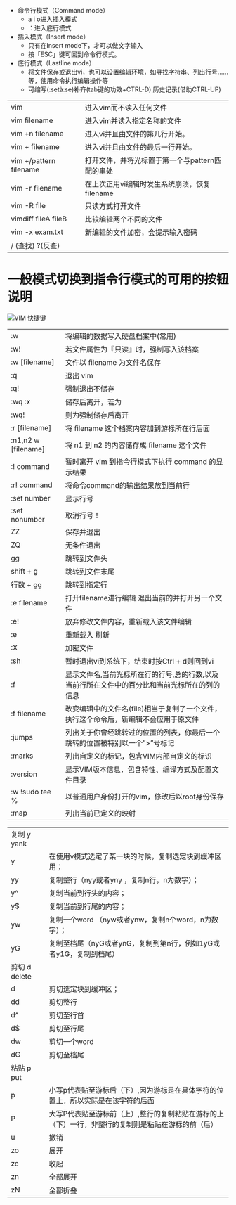 - 命令行模式（Command mode）
    - a i o进入插入模式
    - ：进入底行模式
- 插入模式（Insert mode）
    - 只有在Insert mode下，才可以做文字输入
    - 按「ESC」键可回到命令行模式。
- 底行模式（Lastline mode）
    - 将文件保存或退出vi，也可以设置编辑环境，如寻找字符串、列出行号……等，使用命令执行编辑操作等
    - 可缩写(:setà:se)补齐(tab键的功效+CTRL-D)  历史记录(借助CTRL-UP)


|                        |                                                 |
| ---------------------- | ----------------------------------------------- |
| vim                    | 进入vim而不读入任何文件                         |
| vim filename           | 进入vim并读入指定名称的文件                     |
| vim +n filename        | 进入vi并且由文件的第几行开始。                  |
| vim + filename         | 进入vi并且由文件的最后一行开始。                |
| vim +/pattern filename | 打开文件，并将光标置于第一个与pattern匹配的串处 |
| vim -r filename        | 在上次正用vi编辑时发生系统崩溃，恢复filename    |
| vim -R file            | 只读方式打开文件                                |
| vimdiff fileA fileB    | 比较编辑两个不同的文件                          |
| vim -x exam.txt        | 新编辑的文件加密，会提示输入密码                |
| / (查找)    ?(反查)    |                                                 |


# 一般模式切换到指令行模式的可用的按钮说明

![VIM 快捷键](../_image/vim_快捷键.jpg)

|                     |                                                                                               |
| ------------------- | --------------------------------------------------------------------------------------------- |
| :w                  | 将编辑的数据写入硬盘档案中(常用)                                                              |
| :w!                 | 若文件属性为『只读』时，强制写入该档案                                                        |
| :w [filename]       | 文件以 filename 为文件名保存                                                                  |
| :q                  | 退出 vim                                                                                      |
| :q!                 | 强制退出不储存                                                                                |
| :wq  :x             | 储存后离开，若为                                                                              |
| :wq!                | 则为强制储存后离开                                                                            |
| :r [filename]       | 将 filename 这个档案内容加到游标所在行后面                                                    |
| :n1,n2 w [filename] | 将 n1 到 n2 的内容储存成 filename 这个文件                                                    |
| :! command          | 暂时离开 vim 到指令行模式下执行 command 的显示结果                                            |
| :r! command         | 将命令command的输出结果放到当前行                                                             |
| :set number         | 显示行号                                                                                      |
| :set nonumber       | 取消行号！                                                                                    |
| ZZ                  | 保存并退出                                                                                    |
| ZQ                  | 无条件退出                                                                                    |
| gg                  | 跳转到文件头                                                                                  |
| shift + g           | 跳转到文件末尾                                                                                |
| 行数  + gg          | 跳转到指定行                                                                                  |
| :e filename         | 打开filename进行编辑 退出当前的并打开另一个文件                                               |
| :e!                 | 放弃修改文件内容，重新载入该文件编辑                                                          |
| :e                  | 重新载入 刷新                                                                                 |
| :X                  | 加密文件                                                                                      |
| :sh                 | 暂时退出vi到系统下，结束时按Ctrl + d则回到vi                                                  |
| :f                  | 显示文件名,当前光标所在行的行号,总的行数,以及当前行所在文件中的百分比和当前光标所在的列的信息 |
| :f filename         | 改变编辑中的文件名(file)相当于复制了一个文件，执行这个命令后，新编辑不会应用于原文件          |
| :jumps              | 列出关于你曾经跳转过的位置的列表，你最后一个跳转的位置被特别以一个”>”号标记                 |
| :marks              | 列出自定义的标记，包含VIM内部自定义的标识                                                     |
| :version            | 显示VIM版本信息，包含特性、编译方式及配置文件目录                                             |
| :w !sudo tee %      | 以普通用户身份打开的vim，修改后以root身份保存                                                 |
| :map                | 列出当前已定义的映射                                                                          |





|               |                                                                                                    |
| ------------- | -------------------------------------------------------------------------------------------------- |
| 复制 y yank   |                                                                                                    |
| y             | 在使用v模式选定了某一块的时候，复制选定块到缓冲区用；                                              |
| yy            | 复制整行（nyy或者yny ，复制n行，n为数字）；                                                        |
| y^            | 复制当前到行头的内容；                                                                             |
| y$            | 复制当前到行尾的内容；                                                                             |
| yw            | 复制一个word （nyw或者ynw，复制n个word，n为数字）；                                                |
| yG            | 复制至档尾（nyG或者ynG，复制到第n行，例如1yG或者y1G，复制到档尾）                                  |
| 剪切 d delete |                                                                                                    |
| d             | 剪切选定块到缓冲区；                                                                               |
| dd            | 剪切整行                                                                                           |
| d^            | 剪切至行首                                                                                         |
| d$            | 剪切至行尾                                                                                         |
| dw            | 剪切一个word                                                                                       |
| dG            | 剪切至档尾                                                                                         |
| 粘贴 p put    |                                                                                                    |
| p             | 小写p代表贴至游标后（下）,因为游标是在具体字符的位置上，所以实际是在该字符的后面                   |
| P             | 大写P代表贴至游标前（上）,整行的复制粘贴在游标的上（下）一行，非整行的复制则是粘贴在游标的前（后） |
| u             | 撤销                                                                                               |
| zo            | 展开                                                                                               |
| zc            | 收起                                                                                               |
| zn            | 全部展开                                                                                           |
| zN            | 全部折叠                                                                                           |

